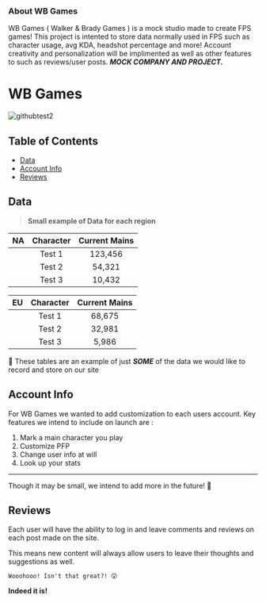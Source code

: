 ### About WB Games
WB Games ( Walker & Brady Games ) is a mock studio made to create FPS games!
This project is intented to store data normally used in FPS such as character usage, avg KDA, headshot percentage and more!
Account creativity and personalization will be implimented as well as other features to such as reviews/user posts.
**_MOCK COMPANY AND PROJECT._**


# WB Games 


![githubtest2](https://user-images.githubusercontent.com/107230986/207778715-615c4363-1bf4-4f20-a9d2-d3836afba2fd.png)

## Table of Contents
- [Data](#data-id)
- [Account Info](#account-id)
- [Reviews](#review-id)


## <a name='data-id'></a>Data
> **Small example of Data for each region**



| NA | Character | Current Mains |
| ----------- | :-----------: | :-----------: |
|  | Test 1 | 123,456 |
|  | Test 2 | 54,321 |
|  | Test 3 | 10,432 | 

| EU | Character | Current Mains |
| ----------- | :-----------: | :-----------: |
|  | Test 1 | 68,675 |
|  | Test 2 | 32,981 |
|  | Test 3 | 5,986 |

🔢 These tables are an example of just **_SOME_** of the data we would like to record and store on our site 

## <a name='account-id'></a> Account Info

For WB Games we wanted to add customization to each users account. Key features we intend to include on launch are : 
1. Mark a main character you play
2. Customize PFP 
3. Change user info at will
4. Look up your stats

---
Though it may be small, we intend to add more in the future! 🤝

## <a name='review-id'></a> Reviews

Each user will have the ability to log in and leave comments and reviews on each post made on the site.

This means new content will always allow users to leave their thoughts and suggestions as well.

`Wooohooo! Isn't that great?! 😲`

**Indeed it is!**
